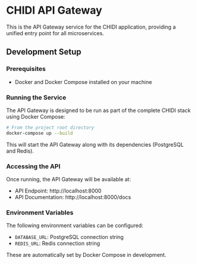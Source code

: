 # CHIDI API Gateway

This is the API Gateway service for the CHIDI application, providing a unified entry point for all microservices.

## Development Setup

### Prerequisites

- Docker and Docker Compose installed on your machine

### Running the Service

The API Gateway is designed to be run as part of the complete CHIDI stack using Docker Compose:

```bash
# From the project root directory
docker-compose up --build
```

This will start the API Gateway along with its dependencies (PostgreSQL and Redis).

### Accessing the API

Once running, the API Gateway will be available at:

- API Endpoint: http://localhost:8000
- API Documentation: http://localhost:8000/docs

### Environment Variables

The following environment variables can be configured:

- `DATABASE_URL`: PostgreSQL connection string
- `REDIS_URL`: Redis connection string

These are automatically set by Docker Compose in development.
